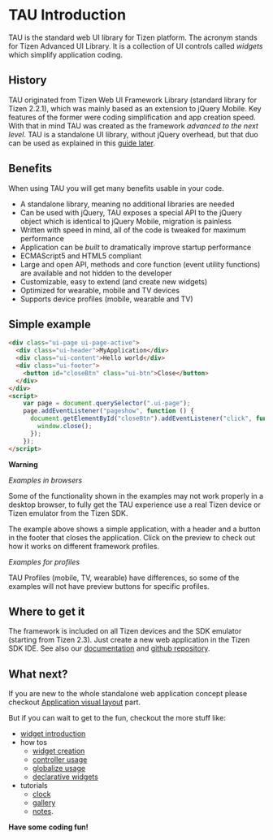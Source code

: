 # TAU Introduction

TAU is the standard web UI library for Tizen platform. The acronym stands for Tizen
Advanced UI Library. It is a collection of UI controls called *widgets* which simplify
application coding.

## History

TAU originated from Tizen Web UI Framework Library (standard library for Tizen 2.2.1),
which was mainly based as an extension to jQuery Mobile. Key features of the former were
coding simplification and app creation speed. With that in mind TAU was created as the
framework *advanced to the next level*. TAU is a standalone UI library, without jQuery
overhead, but that duo can be used as explained in this [guide later](using_jquery_with_tau.html).

## Benefits

When using TAU you will get many benefits usable in your code.

* A standalone library, meaning no additional libraries are needed
* Can be used with jQuery, TAU exposes a special API to the jQuery object which is
  identical to jQuery Mobile, migration is painless
* Written with speed in mind, all of the code is tweaked for maximum performance
* Application can be _built_ to dramatically improve startup performance
* ECMAScript5 and HTML5 compliant
* Large and open API, methods and core function (event utility functions) are available and not hidden to the developer
* Customizable, easy to extend (and create new widgets)
* Optimized for wearable, mobile and TV devices
* Supports device profiles (mobile, wearable and TV)

## Simple example

```html
<div class="ui-page ui-page-active">
  <div class="ui-header">MyApplication</div>
  <div class="ui-content">Hello world</div>
  <div class="ui-footer">
    <button id="closeBtn" class="ui-btn">Close</button>
  </div>
</div>
<script>
    var page = document.querySelector(".ui-page");
    page.addEventListener("pageshow", function () {
      document.getElementById("closeBtn").addEventListener("click", function () {
        window.close();
      });
    });
</script>
```

**Warning**

_Examples in browsers_

Some of the functionality shown in the examples may not work properly in a desktop browser, to fully get the TAU experience use a real Tizen device or Tizen emulator from the Tizen SDK.

The example above shows a simple application, with a header and a button in the footer
that closes the application. Click on the preview to check out how it works on different
framework profiles.

_Examples for profiles_

TAU Profiles (mobile, TV, wearable) have differences, so some of the examples will not have preview buttons for specific profiles.

## Where to get it

The framework is included on all Tizen devices and the SDK emulator (starting from Tizen 2.3). Just create
a new web application in the Tizen SDK IDE. See also our [documentation](https://developer.tizen.org/dev-guide/5.0.0/org.tizen.web.apireference/html/ui_fw_api/ui_fw_api_cover.htm) and [github repository](https://github.com/Samsung/TAU).

## What next?

If you are new to the whole standalone web application concept please checkout [Application visual layout](application_visual_layout.html) part.

But if you can wait to get to the fun, checkout the more stuff like:
* [widget introduction](introduction_to_widgets.md)
* how tos
  * [widget creation](how_to_create_own_widget.md)
  * [controller usage](how_to_use_controller.md)
  * [globalize usage](how_to_use_globalize.md)
  * [declarative widgets](how_to_write_declarative.md)
* tutorials
  * [clock](tutorial_clock.md)
  * [gallery](tutorial_gallery.md)
  * [notes](tutorial_notes.md).

__Have some coding fun!__

